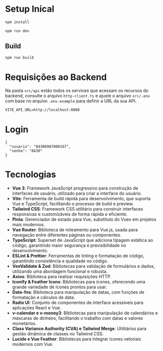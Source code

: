 # Setup Inical

``` bash
npm install
```

```bash
npm run dev
```

## Build
```bash
npm run build
```

# Requisições ao Backend

Na pasta `src/api` estão todos os services que acessam os recursos do backend, consulte o arquivo `http-client.ts` e ajuste o arquivo `src/.env` com base no arquivo `.env.example` para definir a URL da sua API.

```
VITE_API_URL=http://localhost:8080
```

# Login

```
{
  "usuario": "84306987000167",
  "senha": "8430"
}
``` 

# Tecnologias

- **Vue 3**: Framework JavaScript progressivo para construção de interfaces de usuário, utilizado para criar a interface do usuário.
- **Vite**: Ferramenta de build rápida para desenvolvimento, que suporta Vue e TypeScript, facilitando o processo de build e preview.
- **Tailwind CSS**: Framework CSS utilitário para construir interfaces responsivas e customizáveis de forma rápida e eficiente.
- **Pinia**: Gerenciador de estado para Vue, substituto do Vuex em projetos mais modernos.
- **Vue Router**: Biblioteca de roteamento para Vue.js, usada para navegação entre diferentes páginas ou componentes.
- **TypeScript**: Superset de JavaScript que adiciona tipagem estática ao código, garantindo maior segurança e previsibilidade no desenvolvimento.
- **ESLint & Prettier**: Ferramentas de linting e formatação de código, garantindo consistência e qualidade no código.
- **VeeValidate & Zod**: Bibliotecas para validação de formulários e dados, utilizando uma abordagem funcional e robusta.
- **Axios**: Biblioteca para realizar requisições HTTP.
- **Iconify & Feather Icons**: Bibliotecas para ícones, oferecendo uma grande variedade de ícones prontos para usar.
- **Date-fns**: Biblioteca para manipulação de datas, com funções de formatação e cálculos de data.
- **Radix UI**: Conjunto de componentes de interface acessíveis para aplicações React e Vue.
- **v-calendar e v-money3**: Bibliotecas para manipulação de calendários e máscaras de dinheiro, facilitando o trabalho com datas e valores monetários.
- **Class Variance Authority (CVA) e Tailwind Merge**: Utilitários para gestão dinâmica de classes no Tailwind CSS.
- **Lucide e Vue Feather**: Bibliotecas para integrar ícones vetoriais modernos com Vue.
